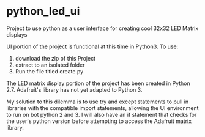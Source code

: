 # python_led_ui
Project to use python as a user interface for creating cool 32x32 LED Matrix displays

UI portion of the project is functional at this time in Python3.  To use:
1. download the zip of this Project
2. extract to an isolated folder
3. Run the file titled create.py

The LED matrix display portion of the project has been created in Python 2.7.  Adafruit's library has not yet adapted to Python 3.


My solution to this dilemma is to use try and except statements to pull in libraries with the compatible import statements, allowing the UI environment to run on bot python 2 and 3.  I will also have an if statement that checks for the user's python version before attempting to access the Adafruit matrix library.
